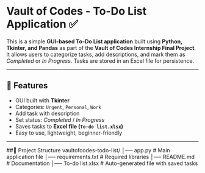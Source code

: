 # Vault of Codes - To-Do List Application ✅

This is a simple **GUI-based To-Do List application** built using **Python, Tkinter, and Pandas** as part of the **Vault of Codes Internship Final Project**.  
It allows users to categorize tasks, add descriptions, and mark them as *Completed* or *In Progress*. Tasks are stored in an Excel file for persistence.

---

## 🚀 Features
- GUI built with **Tkinter**
- Categories: `Urgent`, `Personal`, `Work`
- Add task with description
- Set status: *Completed* / *In Progress*
- Saves tasks to **Excel file (`To-do list.xlsx`)**
- Easy to use, lightweight, beginner-friendly

---

##📂 Project Structure
vaultofcodes-todo-list/
│── app.py              # Main application file
│── requirements.txt    # Required libraries
│── README.md           # Documentation
│── To-do list.xlsx     # Auto-generated file with saved tasks
